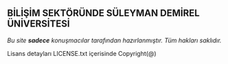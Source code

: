 ## BİLİŞİM SEKTÖRÜNDE SÜLEYMAN DEMİREL ÜNİVERSİTESİ



_Bu site **sadece** konuşmacılar tarafından hazırlanmıştır. Tüm hakları saklıdır._

Lisans detayları LICENSE.txt içerisinde
Copyright(@)

